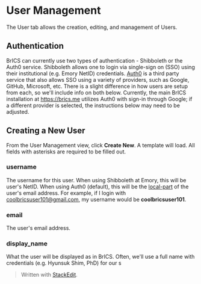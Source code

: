 
# User Management
The User tab allows the creation, editing, and management of Users.

## Authentication
BrICS can currently use two types of authentication - Shibboleth or the Auth0 service. Shibboleth allows one to login via single-sign on (SSO) using their institutional (e.g. Emory NetID) credentials. [Auth0](https://auth0.com) is a third party service that also allows SSO using a variety of providers, such as Google, GitHub, Microsoft, etc. There is a slight difference in how users are setup from each, so we'll include info on both below.
Currently, the main BrICS installation at https://brics.me utilizes Auth0 with sign-in through Google; if a different provider is selected, the instructions below may need to be adjusted.
## Creating a New User

From the User Management view, click **Create New**. A template will load. All fields with asterisks are required to be filled out.
### username
The username for this user. When using Shibboleth at Emory, this will be user's NetID. When using Auth0 (default), this will be the [local-part](https://en.wikipedia.org/wiki/Email_address#Local-part) of the user's email address. For example, if I login with coolbricsuser101@gmail.com, my username would be **coolbricsuser101**.
### email
The user's email address.
### display_name
What the user will be displayed as in BrICS. Often, we'll use a full name with credentials (e.g. Hyunsuk Shim, PhD) for our s
> Written with [StackEdit](https://stackedit.io/).
<!--stackedit_data:
eyJoaXN0b3J5IjpbMTYyNDA0NTM3MSwxMTM4Njg0MTcwXX0=
-->